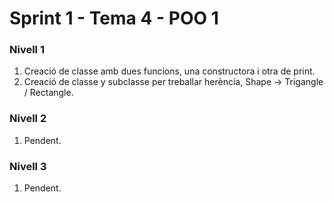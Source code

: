 # Sprint 1 - Tema 4 - POO 1

### Nivell 1
1) Creació de classe amb dues funcions, una constructora i otra de print.
2) Creació de classe y subclasse per treballar herència, Shape -> Trigangle / Rectangle.

### Nivell 2
1) Pendent.

### Nivell 3
1) Pendent.

